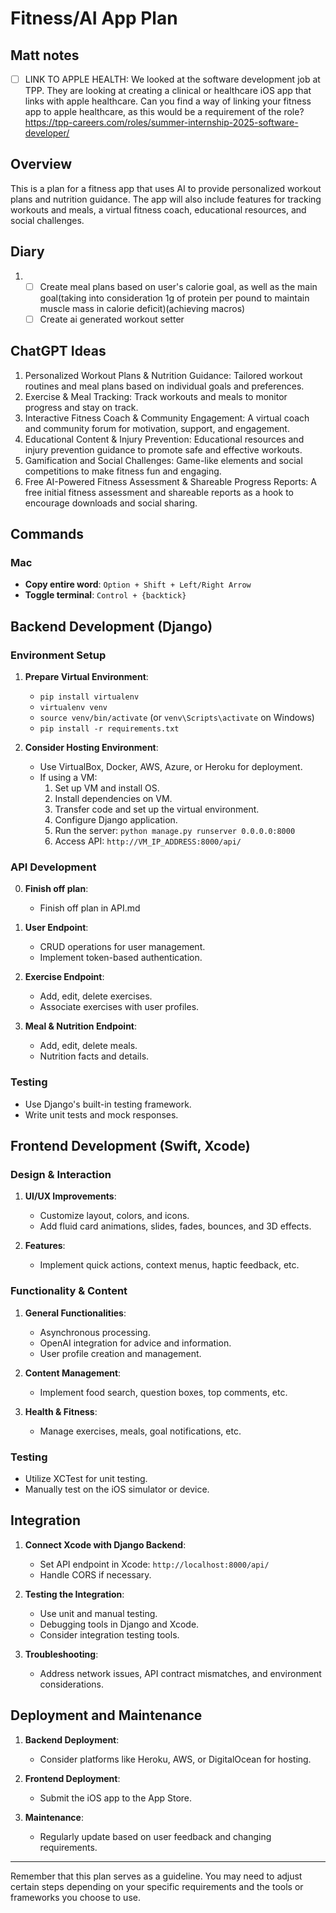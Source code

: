 # Fitness/AI App Plan


## Matt notes

- [ ] LINK TO APPLE HEALTH: We looked at the software development job at TPP.  They are looking at creating a clinical or healthcare iOS app that links with apple healthcare.  Can you find a way of linking your fitness app to apple healthcare, as this would be a requirement of the role?  https://tpp-careers.com/roles/summer-internship-2025-software-developer/

## Overview

This is a plan for a fitness app that uses AI to provide personalized workout plans and nutrition guidance. The app will also include features for tracking workouts and meals, a virtual fitness coach, educational resources, and social challenges.

## Diary

1. - [ ] Create meal plans based on user's calorie goal, as well as the main goal(taking into consideration 1g of protein per pound to maintain muscle mass in calorie deficit)(achieving macros)
   - [ ] Create ai generated workout setter

## ChatGPT Ideas

1. Personalized Workout Plans & Nutrition Guidance: Tailored workout routines and meal plans based on individual goals and preferences.
2. Exercise & Meal Tracking: Track workouts and meals to monitor progress and stay on track.
3. Interactive Fitness Coach & Community Engagement: A virtual coach and community forum for motivation, support, and engagement.
4. Educational Content & Injury Prevention: Educational resources and injury prevention guidance to promote safe and effective workouts.
5. Gamification and Social Challenges: Game-like elements and social competitions to make fitness fun and engaging.
6. Free AI-Powered Fitness Assessment & Shareable Progress Reports: A free initial fitness assessment and shareable reports as a hook to encourage downloads and social sharing.

## Commands

### Mac

- **Copy entire word**: `Option + Shift + Left/Right Arrow`
- **Toggle terminal**: `Control + {backtick}`

## Backend Development (Django)

### Environment Setup

1. **Prepare Virtual Environment**:

   - `pip install virtualenv`
   - `virtualenv venv`
   - `source venv/bin/activate` (or `venv\Scripts\activate` on Windows)
   - `pip install -r requirements.txt`
2. **Consider Hosting Environment**:

   - Use VirtualBox, Docker, AWS, Azure, or Heroku for deployment.
   - If using a VM:
     1. Set up VM and install OS.
     2. Install dependencies on VM.
     3. Transfer code and set up the virtual environment.
     4. Configure Django application.
     5. Run the server: `python manage.py runserver 0.0.0.0:8000`
     6. Access API: `http://VM_IP_ADDRESS:8000/api/`

### API Development

0. **Finish off plan**:

   - Finish off plan in API.md
1. **User Endpoint**:

   - CRUD operations for user management.
   - Implement token-based authentication.
2. **Exercise Endpoint**:

   - Add, edit, delete exercises.
   - Associate exercises with user profiles.
3. **Meal & Nutrition Endpoint**:

   - Add, edit, delete meals.
   - Nutrition facts and details.

### Testing

- Use Django's built-in testing framework.
- Write unit tests and mock responses.

## Frontend Development (Swift, Xcode)

### Design & Interaction

1. **UI/UX Improvements**:

   - Customize layout, colors, and icons.
   - Add fluid card animations, slides, fades, bounces, and 3D effects.
2. **Features**:

   - Implement quick actions, context menus, haptic feedback, etc.

### Functionality & Content

1. **General Functionalities**:

   - Asynchronous processing.
   - OpenAI integration for advice and information.
   - User profile creation and management.
2. **Content Management**:

   - Implement food search, question boxes, top comments, etc.
3. **Health & Fitness**:

   - Manage exercises, meals, goal notifications, etc.

### Testing

- Utilize XCTest for unit testing.
- Manually test on the iOS simulator or device.

## Integration

1. **Connect Xcode with Django Backend**:

   - Set API endpoint in Xcode: `http://localhost:8000/api/`
   - Handle CORS if necessary.
2. **Testing the Integration**:

   - Use unit and manual testing.
   - Debugging tools in Django and Xcode.
   - Consider integration testing tools.
3. **Troubleshooting**:

   - Address network issues, API contract mismatches, and environment considerations.

## Deployment and Maintenance

1. **Backend Deployment**:

   - Consider platforms like Heroku, AWS, or DigitalOcean for hosting.
2. **Frontend Deployment**:

   - Submit the iOS app to the App Store.
3. **Maintenance**:

   - Regularly update based on user feedback and changing requirements.

---

Remember that this plan serves as a guideline. You may need to adjust certain steps depending on your specific requirements and the tools or frameworks you choose to use.
